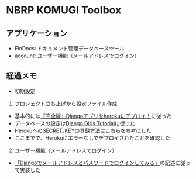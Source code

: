# NBRP KOMUGI Toolbox

## アプリケーション
- FinDocs: ドキュメント管理データベースツール
- account: ユーザー機能（メールアドレスでログイン）


## 経過メモ
- 初期設定
1. プロジェクト立ち上げから設定ファイル作成
  - 基本的には[『完全版』Djangoアプリをherokuにデプロイ！](http://digital-tree.xyz/blogs/1169)に従った
  - データベースの設定は[Django Girls Tutorial](https://tutorial-extensions.djangogirls.org/ja/heroku/)に従った
  - HerokuへのSECRET_KEYの登録方法は[こちら](https://medium.com/@kjmczk/heroku-deploy-django-d2eab0a5e0ce)を参考にした
  - ここまでで、Herokuにエラーなしでデプロイされたことを確認した
2. ユーザー機能（メールアドレスでログイン）
  - [「Djangoでメールアドレスとパスワードでログインしてみる」](https://qiita.com/cortyuming/items/2167a29a90c94bb4b1bb)の記述に従って実装した
